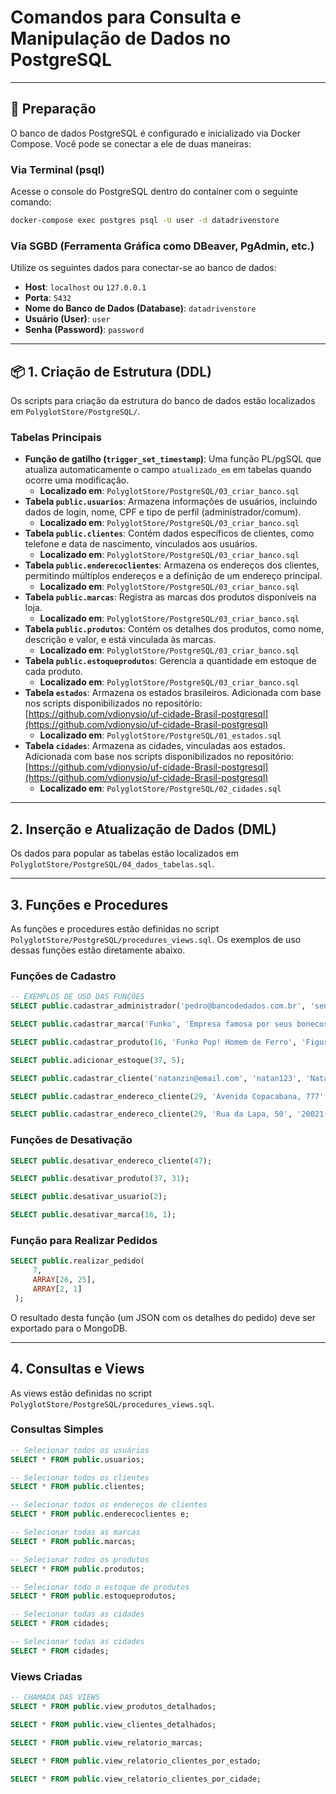# Comandos para Consulta e Manipulação de Dados no PostgreSQL

-----

## 🚀 Preparação

O banco de dados PostgreSQL é configurado e inicializado via Docker Compose. Você pode se conectar a ele de duas maneiras:

### Via Terminal (psql)

Acesse o console do PostgreSQL dentro do container com o seguinte comando:

```bash
docker-compose exec postgres psql -U user -d datadrivenstore
```

### Via SGBD (Ferramenta Gráfica como DBeaver, PgAdmin, etc.)

Utilize os seguintes dados para conectar-se ao banco de dados:

  * **Host**: `localhost` ou `127.0.0.1`
  * **Porta**: `5432`
  * **Nome do Banco de Dados (Database)**: `datadrivenstore`
  * **Usuário (User)**: `user`
  * **Senha (Password)**: `password`

-----

## 📦 1. Criação de Estrutura (DDL)

Os scripts para criação da estrutura do banco de dados estão localizados em `PolyglotStore/PostgreSQL/`.

### Tabelas Principais

  * **Função de gatilho (`trigger_set_timestamp`)**: Uma função PL/pgSQL que atualiza automaticamente o campo `atualizado_em` em tabelas quando ocorre uma modificação.
      * **Localizado em**: `PolyglotStore/PostgreSQL/03_criar_banco.sql`
  * **Tabela `public.usuarios`**: Armazena informações de usuários, incluindo dados de login, nome, CPF e tipo de perfil (administrador/comum).
      * **Localizado em**: `PolyglotStore/PostgreSQL/03_criar_banco.sql`
  * **Tabela `public.clientes`**: Contém dados específicos de clientes, como telefone e data de nascimento, vinculados aos usuários.
      * **Localizado em**: `PolyglotStore/PostgreSQL/03_criar_banco.sql`
  * **Tabela `public.enderecoclientes`**: Armazena os endereços dos clientes, permitindo múltiplos endereços e a definição de um endereço principal.
      * **Localizado em**: `PolyglotStore/PostgreSQL/03_criar_banco.sql`
  * **Tabela `public.marcas`**: Registra as marcas dos produtos disponíveis na loja.
      * **Localizado em**: `PolyglotStore/PostgreSQL/03_criar_banco.sql`
  * **Tabela `public.produtos`**: Contém os detalhes dos produtos, como nome, descrição e valor, e está vinculada às marcas.
      * **Localizado em**: `PolyglotStore/PostgreSQL/03_criar_banco.sql`
  * **Tabela `public.estoqueprodutos`**: Gerencia a quantidade em estoque de cada produto.
      * **Localizado em**: `PolyglotStore/PostgreSQL/03_criar_banco.sql`
  * **Tabela `estados`**: Armazena os estados brasileiros. Adicionada com base nos scripts disponibilizados no repositório: [https://github.com/vdionysio/uf-cidade-Brasil-postgresql](https://github.com/vdionysio/uf-cidade-Brasil-postgresql)
      * **Localizado em**: `PolyglotStore/PostgreSQL/01_estados.sql`
  * **Tabela `cidades`**: Armazena as cidades, vinculadas aos estados. Adicionada com base nos scripts disponibilizados no repositório: [https://github.com/vdionysio/uf-cidade-Brasil-postgresql](https://github.com/vdionysio/uf-cidade-Brasil-postgresql)
      * **Localizado em**: `PolyglotStore/PostgreSQL/02_cidades.sql`

-----

## 2\. Inserção e Atualização de Dados (DML)

Os dados para popular as tabelas estão localizados em `PolyglotStore/PostgreSQL/04_dados_tabelas.sql`.

-----

## 3\. Funções e Procedures

As funções e procedures estão definidas no script `PolyglotStore/PostgreSQL/procedures_views.sql`. Os exemplos de uso dessas funções estão diretamente abaixo.

### Funções de Cadastro

```sql
-- EXEMPLOS DE USO DAS FUNÇÕES
SELECT public.cadastrar_administrador('pedro@bancodedados.com.br', 'senha123', 'Pedro Mendes', '128.456.789-10');

SELECT public.cadastrar_marca('Funko', 'Empresa famosa por seus bonecos colecionáveis da cultura pop.', 1);

SELECT public.cadastrar_produto(16, 'Funko Pop! Homem de Ferro', 'Figura colecionável de vinil do Homem de Ferro no momento icônico do filme Vingadores.', 189.90, 1);

SELECT public.adicionar_estoque(37, 5);

SELECT public.cadastrar_cliente('natanzin@email.com', 'natan123', 'Natan Martins', '987.654.321-00', '(81) 99876-5432', '1991-11-05');

SELECT public.cadastrar_endereco_cliente(29, 'Avenida Copacabana, 777', '22020-002', 3349, true);

SELECT public.cadastrar_endereco_cliente(29, 'Rua da Lapa, 50', '20021-180', 3349, false);
```

### Funções de Desativação

```sql
SELECT public.desativar_endereco_cliente(47);

SELECT public.desativar_produto(37, 31);

SELECT public.desativar_usuario(2);

SELECT public.desativar_marca(16, 1);
```

### Função para Realizar Pedidos

```sql
SELECT public.realizar_pedido(
     7,
     ARRAY[26, 25], 
     ARRAY[2, 1]    
 );
```

O resultado desta função (um JSON com os detalhes do pedido) deve ser exportado para o MongoDB.

-----

## 4\. Consultas e Views

As views estão definidas no script `PolyglotStore/PostgreSQL/procedures_views.sql`.

### Consultas Simples

```sql
-- Selecionar todos os usuários
SELECT * FROM public.usuarios;

-- Selecionar todos os clientes
SELECT * FROM public.clientes;

-- Selecionar todos os endereços de clientes
SELECT * FROM public.enderecoclientes e;

-- Selecionar todas as marcas
SELECT * FROM public.marcas;

-- Selecionar todos os produtos
SELECT * FROM public.produtos;

-- Selecionar todo o estoque de produtos
SELECT * FROM public.estoqueprodutos;

-- Selecionar todas as cidades
SELECT * FROM cidades;

-- Selecionar todas as cidades
SELECT * FROM cidades;
```

### Views Criadas

```sql
-- CHAMADA DAS VIEWS
SELECT * FROM public.view_produtos_detalhados;

SELECT * FROM public.view_clientes_detalhados;

SELECT * FROM public.view_relatorio_marcas;

SELECT * FROM public.view_relatorio_clientes_por_estado;

SELECT * FROM public.view_relatorio_clientes_por_cidade;
```